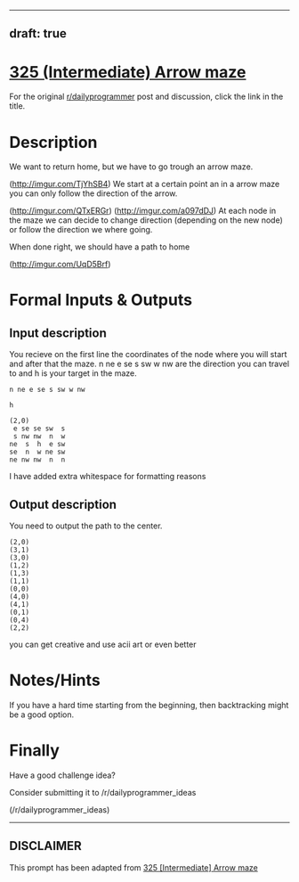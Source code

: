 ---
draft: true
----

# [325 (Intermediate) Arrow maze](https://www.reddit.com/r/dailyprogrammer/comments/6rb98p/20170803_challenge_325_intermediate_arrow_maze/)

For the original [r/dailyprogrammer](https://www.reddit.com/r/dailyprogrammer/) post and discussion, click the link in the title.

# Description
We want to return home, but we have to go trough an arrow maze.

(http://imgur.com/TjYhSB4)
We start at a certain point an in a arrow maze you can only follow the direction of the arrow.

(http://imgur.com/QTxERGr)
(http://imgur.com/a097dDJ)
At each node in the maze we can decide to change direction (depending on the new node) or follow the direction we where going.

When done right, we should have a path to home 

(http://imgur.com/UqD5Brf)
# Formal Inputs & Outputs
## Input description
You recieve on the first line the coordinates of the node where you will start and after that the maze.
n ne e se s sw w nw are the direction you can travel to and h is your target in the maze.


```
n ne e se s sw w nw
```

```
h
```

```
(2,0)
 e se se sw  s
 s nw nw  n  w
ne  s  h  e sw
se  n  w ne sw
ne nw nw  n  n
```
I have added extra whitespace for formatting reasons

## Output description
You need to output the path to the center.


```
(2,0)
(3,1)
(3,0)
(1,2)
(1,3)
(1,1)
(0,0)
(4,0)
(4,1)
(0,1)
(0,4)
(2,2)
```
you can get creative and use acii art or even better

# Notes/Hints
If you have a hard time starting from the beginning, then backtracking might be a good option.

# Finally
Have a good challenge idea?

Consider submitting it to /r/dailyprogrammer_ideas

(/r/dailyprogrammer_ideas)

----
## **DISCLAIMER**
This prompt has been adapted from [325 [Intermediate] Arrow maze](https://www.reddit.com/r/dailyprogrammer/comments/6rb98p/20170803_challenge_325_intermediate_arrow_maze/
)
